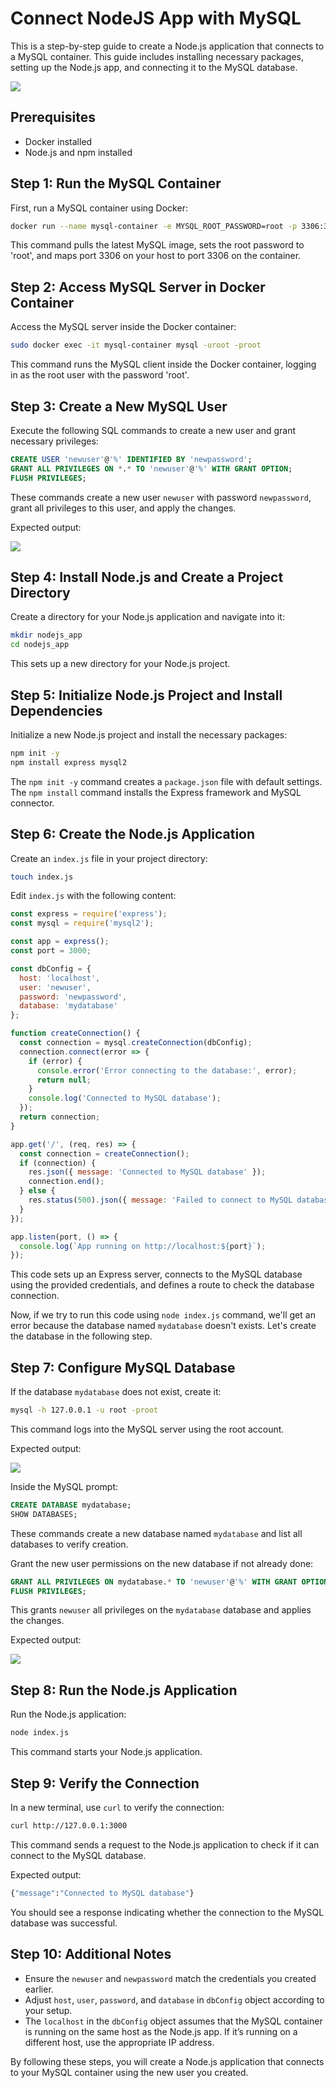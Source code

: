 # Connect NodeJS App with MySQL

This is a step-by-step guide to create a Node.js application that connects to a MySQL container. This guide includes installing necessary packages, setting up the Node.js app, and connecting it to the MySQL database.

![](https://github.com/Minhaz00/NodeJS-Tasks/blob/main/2.%20Connect%20NodeJS%20App%20with%20MySQL/images/image-6.png?raw=true)

## Prerequisites
- Docker installed
- Node.js and npm installed

## Step 1: Run the MySQL Container

First, run a MySQL container using Docker:

```bash
docker run --name mysql-container -e MYSQL_ROOT_PASSWORD=root -p 3306:3306 -d mysql:latest
```
This command pulls the latest MySQL image, sets the root password to 'root', and maps port 3306 on your host to port 3306 on the container.

## Step 2: Access MySQL Server in Docker Container

Access the MySQL server inside the Docker container:

```bash
sudo docker exec -it mysql-container mysql -uroot -proot
```
This command runs the MySQL client inside the Docker container, logging in as the root user with the password 'root'.

## Step 3: Create a New MySQL User

Execute the following SQL commands to create a new user and grant necessary privileges:

```sql
CREATE USER 'newuser'@'%' IDENTIFIED BY 'newpassword';
GRANT ALL PRIVILEGES ON *.* TO 'newuser'@'%' WITH GRANT OPTION;
FLUSH PRIVILEGES;
```
These commands create a new user `newuser` with password `newpassword`, grant all privileges to this user, and apply the changes.

Expected output:

<img src="./images/image.png" />

## Step 4: Install Node.js and Create a Project Directory

Create a directory for your Node.js application and navigate into it:

```bash
mkdir nodejs_app
cd nodejs_app
```
This sets up a new directory for your Node.js project.

## Step 5: Initialize Node.js Project and Install Dependencies

Initialize a new Node.js project and install the necessary packages:

```bash
npm init -y
npm install express mysql2
```
The `npm init -y` command creates a `package.json` file with default settings. The `npm install` command installs the Express framework and MySQL connector.

## Step 6: Create the Node.js Application

Create an `index.js` file in your project directory:

```bash
touch index.js
```

Edit `index.js` with the following content:

```javascript
const express = require('express');
const mysql = require('mysql2');

const app = express();
const port = 3000;

const dbConfig = {
  host: 'localhost',
  user: 'newuser',
  password: 'newpassword',
  database: 'mydatabase'
};

function createConnection() {
  const connection = mysql.createConnection(dbConfig);
  connection.connect(error => {
    if (error) {
      console.error('Error connecting to the database:', error);
      return null;
    }
    console.log('Connected to MySQL database');
  });
  return connection;
}

app.get('/', (req, res) => {
  const connection = createConnection();
  if (connection) {
    res.json({ message: 'Connected to MySQL database' });
    connection.end();
  } else {
    res.status(500).json({ message: 'Failed to connect to MySQL database' });
  }
});

app.listen(port, () => {
  console.log(`App running on http://localhost:${port}`);
});
```
This code sets up an Express server, connects to the MySQL database using the provided credentials, and defines a route to check the database connection.

Now, if we try to run this code using `node index.js` command, we'll get an error because the database named `mydatabase` doesn't exists. Let's create the database in the following step.

## Step 7: Configure MySQL Database

If the database `mydatabase` does not exist, create it:

```bash
mysql -h 127.0.0.1 -u root -proot
```
This command logs into the MySQL server using the root account.

Expected output:

<img src="./images/image-2.png" />

Inside the MySQL prompt:

```sql
CREATE DATABASE mydatabase;
SHOW DATABASES;
```
These commands create a new database named `mydatabase` and list all databases to verify creation.




Grant the new user permissions on the new database if not already done:

```sql
GRANT ALL PRIVILEGES ON mydatabase.* TO 'newuser'@'%' WITH GRANT OPTION;
FLUSH PRIVILEGES;
```
This grants `newuser` all privileges on the `mydatabase` database and applies the changes.

Expected output:

<img src="./images/image-3.png" />

## Step 8: Run the Node.js Application

Run the Node.js application:

```bash
node index.js
```
This command starts your Node.js application.

## Step 9: Verify the Connection

In a new terminal, use `curl` to verify the connection:

```bash
curl http://127.0.0.1:3000
```
This command sends a request to the Node.js application to check if it can connect to the MySQL database.

Expected output:
```bash
{"message":"Connected to MySQL database"}
```
You should see a response indicating whether the connection to the MySQL database was successful.

## Step 10: Additional Notes

- Ensure the `newuser` and `newpassword` match the credentials you created earlier.
- Adjust `host`, `user`, `password`, and `database` in `dbConfig` object according to your setup.
- The `localhost` in the `dbConfig` object assumes that the MySQL container is running on the same host as the Node.js app. If it’s running on a different host, use the appropriate IP address.

By following these steps, you will create a Node.js application that connects to your MySQL container using the new user you created.